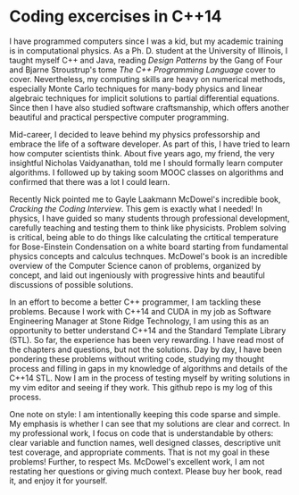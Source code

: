 # Coding excercises in C++14

I have programmed computers since I was a kid, but my academic training
is in computational physics. As a Ph. D. student at the University of
Illinois, I taught myself C++ and Java, reading _Design Patterns_ by the
Gang of Four and Bjarne Stroustrup's tome _The C++ Programming Language_
cover to cover. Nevertheless, my computing skills are heavy on numerical
methods, especially Monte Carlo techniques for many-body physics and
linear algebraic techniques for implicit solutions to partial differential
equations. Since then I have also studied software craftsmanship, which offers 
another beautiful and practical perspective computer programming.

Mid-career, I decided to leave behind my physics professorship and
embrace the life of a software developer. As part of this, I have tried 
to learn how computer scientists think. About five years ago, my friend,
the very insightful Nicholas Vaidyanathan, told me I should formally learn 
computer algorithms. I followed up by taking soom MOOC classes on algorithms
and confirmed that there was a lot I could learn.

Recently Nick pointed me to Gayle Laakmann McDowel's incredible book, 
_Cracking the Coding Interview_. This gem is exactly what I needed! 
In physics, I have guided so many students through professional development,
carefully teaching and testing them to think like physicists. Problem
solving is critical, being able to do things like calculating the crtitical
temperature for Bose-Einstein Condensation on a white board starting from
fundamental physics concepts and calculus technques. McDowel's book is an
incredible overview of the Computer Science canon of problems, organized by
concept, and laid out ingeniously with progressive hints and beautiful 
discussions of possible solutions.

In an effort to become a better C++ programmer, I am tackling these problems.
Because I work with C++14 and CUDA in my job as Software Engineering
Manager at Stone Ridge Technology, I am using this as an opportunity to
better understand C++14 and the Standard Template Library (STL). So far, the
experience has been very rewarding. I have read most of the chapters
and questions, but not the solutions. Day by day, I have been pondering these
problems without writing code, studying my thought process and filling
in gaps in my knowledge of algorithms and details of the C++14 STL.
Now I am in the process of testing myself by writing solutions in my
vim editor and seeing if they work. This github repo is my log of this
process.

One note on style: I am intentionally keeping this code sparse and simple.
My emphasis is whether I can see that my solutions are clear and correct.
In my professional work, I focus on code that is understandable by others:
clear variable and function names, well designed classes, descriptive
unit test coverage, and appropriate comments. That is not my goal in these
problems! Further, to respect Ms. McDowel's excellent work, I am not
restating her questions or giving much context. Please buy her book, read it,
and enjoy it for yourself.
